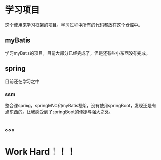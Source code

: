 # 学习项目
这个使用来学习框架的项目。学习过程中所有的代码都放在这个仓库中。
## myBatis
学习myBatis的项目，目前大部分已经完成了，但是还有些小东西没有完成。
## spring
目前还在学习之中
### ssm
整合课spring，springMVC和myBatis框架，没有使用springBoot，发现还是有点东西的。让我感受到了springBoot的便捷与强大之处。
## 。。。
# Work Hard！！！